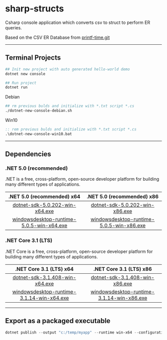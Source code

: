 # sharp-structs

Csharp console application which converts csv to struct to perform ER queries.

Based on the CSV ER Database from [printf-time.git](https://github.com/mezcel/printf-time.git)

---

## Terminal Projects

```ps1
## Init new project with auto generated hello-world demo
dotnet new console

## Run project
dotnet run
```

Debian
```bash
## rm previous bulds and initialize with *.txt script *.cs
./dotnet-new-console-debian.sh
```

Win10
```bat
:: rem previous bulds and initialize with *.txt script *.cs
.\dotnet-new-console-win10.bat
```

---

## Dependencies

### .NET 5.0 (recommended)

.NET is a free, cross-platform, open-source developer platform for building many different types of applications.

| .NET 5.0 (recommended) x64 | .NET 5.0 (recommended) x86 |
| :---: | :---: |
| [dotnet-sdk-5.0.202-win-x64.exe](https://download.visualstudio.microsoft.com/download/pr/2de622da-5342-48ec-b997-8b025d8ee478/5c11b643ea7534f749cd3f0e0302715a/dotnet-sdk-5.0.202-win-x64.exe) | [dotnet-sdk-5.0.202-win-x86.exe](https://download.visualstudio.microsoft.com/download/pr/4e1426ee-1560-4df2-b307-692e28941ebf/aa8910349571ff68407e42ed63ee5f5d/dotnet-sdk-5.0.202-win-x86.exe) |
| [windowsdesktop-runtime-5.0.5-win-x64.exe](https://download.visualstudio.microsoft.com/download/pr/c1ef0b3f-9663-4fc5-85eb-4a9cadacdb87/52b890f91e6bd4350d29d2482038df1c/windowsdesktop-runtime-5.0.5-win-x64.exe) | [windowsdesktop-runtime-5.0.5-win-x86.exe](https://download.visualstudio.microsoft.com/download/pr/c089205d-4f58-4f8d-ad84-c92eaf2f3411/5cd3f9b3bd089c09df14dbbfb64124a4/windowsdesktop-runtime-5.0.5-win-x86.exe) |

### .NET Core 3.1 (LTS)

.NET Core is a free, cross-platform, open-source developer platform for building many different types of applications.

| .NET Core 3.1 (LTS) x64 | .NET Core 3.1 (LTS) x86 |
| :---: | :---: |
|[dotnet-sdk-3.1.408-win-x64.exe](https://download.visualstudio.microsoft.com/download/pr/fa20039c-5871-4597-8a7b-f0553a12edcc/4fb1cce6214049fe639dd230a9265133/dotnet-sdk-3.1.408-win-x64.exe)|[dotnet-sdk-3.1.408-win-x86.exe](https://download.visualstudio.microsoft.com/download/pr/d5821095-b8e2-47fd-b6a0-815beeefb0d4/f9b8a167f7e389b5e0207ada20caa1e9/dotnet-sdk-3.1.408-win-x86.exe)|
|[windowsdesktop-runtime-3.1.14-win-x64.exe](https://download.visualstudio.microsoft.com/download/pr/88437980-f813-4a01-865c-f992ad4909bb/9a936984781f6ce3526ffc946267e0ea/windowsdesktop-runtime-3.1.14-win-x64.exe)|[windowsdesktop-runtime-3.1.14-win-x86.exe](https://download.visualstudio.microsoft.com/download/pr/f449f435-25d3-4d5c-ad14-0c84f5131dea/a597530464689595a430407e440787c4/windowsdesktop-runtime-3.1.14-win-x86.exe)|

---

## Export as a packaged executable
```ps1
dotnet publish --output "c:/temp/myapp" --runtime win-x64 --configuration Release -p:PublishSingleFile=true -p:PublishTrimmed=true --self-contained true
```